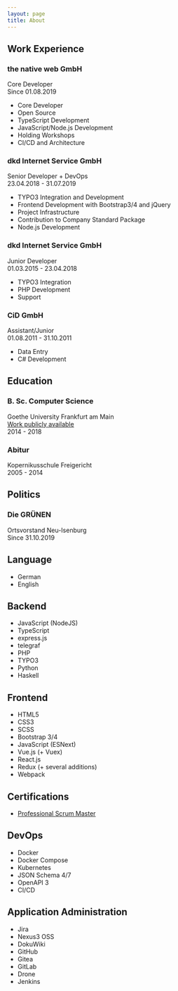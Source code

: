 ```yaml
---
layout: page
title: About
---
```


<section class="about__section about__work">

## Work Experience

  <div class="work-item">
    <h3>the native web GmbH</h3>
    <span class="work-item__title">Core Developer</span>
    <div class="work-item__timespan">
      Since <time class="work-item__from" datetime="2019-08-01">01.08.2019</time>
    </div>
    <div class="work-item__description">
      <ul>
        <li>Core Developer</li>
        <li>Open Source</li>
        <li>TypeScript Development</li>
        <li>JavaScript/Node.js Development</li>
        <li>Holding Workshops</li>
        <li>CI/CD and Architecture</li>
      </ul>
    </div>
  </div>
  <div class="work-item">
    <h3>dkd Internet Service GmbH</h3>
    <span class="work-item__title">Senior Developer + DevOps</span>
    <div class="work-item__timespan">
      <time class="work-item__from" datetime="2018-04-23">23.04.2018</time> - <time class="work-item__to" datetime="2019-07-31">31.07.2019</time>
    </div>
    <div class="work-item__description">
      <ul>
        <li>TYPO3 Integration and Development</li>
        <li>Frontend Development with Bootstrap3/4 and jQuery</li>
        <li>Project Infrastructure</li>
        <li>Contribution to Company Standard Package</li>
        <li>Node.js Development</li>
      </ul>
    </div>
  </div>
  <div class="work-item">
    <h3>dkd Internet Service GmbH</h3>
    <span class="work-item__title">Junior Developer</span>
    <div class="work-item__timespan">
      <time class="work-item__from" datetime="2015-03-01">01.03.2015</time> - <time class="work-item__to" datetime="2018-04-23">23.04.2018</time>
    </div>
    <div class="work-item__description">
      <ul>
        <li>TYPO3 Integration</li>
        <li>PHP Development</li>
        <li>Support</li>
      </ul>
    </div>
  </div>
  <div class="work-item">
    <h3>CiD GmbH</h3>
    <span class="work-item__title">Assistant/Junior</span>
    <div class="work-item__timespan">
      <time class="work-item__from" datetime="">01.08.2011</time> - <time class="work-item__to" datetime="">31.10.2011</time>
    </div>
    <div class="work-item__description">
      <ul>
        <li>Data Entry</li>
        <li>C# Development</li>
      </ul>
    </div>
  </div>
</section>
<section class="about__section about__education">

## Education

  <div class="education-item">
    <h3>B. Sc. Computer Science</h3>
    <span class="education-item__institute">Goethe University Frankfurt am Main</span>
    <div class="education-item__description"><a href="https://github.com/yeldiRium/uimadatabase" rel="noopener">Work publicly available</a></div>
    <div class="education-item__timespan">
      <time class="education-item__from" datetime="2014">2014</time> - <time class="education-item__to" datetime="2018">2018</time>
    </div>
  </div>
  <div class="education-item">
    <h3>Abitur</h3>
    <span class="education-item__institute">Kopernikusschule Freigericht</span>
    <div class="education-item__timespan">
      <time class="education-item__from" datetime="2005">2005</time> - <time class="education-item__to" datetime="2014">2014</time>
    </div>
  </div>
</section>
<section class="about__section about__politics clearfix-before">

## Politics

  <div class="about__politics-item">
    <h3>Die GRÜNEN</h3>
    <span class="about__politics-item-position">Ortsvorstand Neu-Isenburg</span>
    <div class="about__politics-item-timespan">
      Since <time class="about__politics-item-from" datetime="2019-10-31">31.10.2019</time>
    </div>
  </div>
</section>
<section class="about__section about__language">

## Language

  <ul class="skills-list">
    <li class="skills-list__item">
      <div class="skills-list__item-inner">
        <span>German</span>
        <div class="skills-list__progress-bar">
          <div class="skills-list__progress-bar-inner" style="width: 100%;"></div>
        </div>
      </div>
    </li>
    <li class="skills-list__item">
      <div class="skills-list__item-inner">
        <span>English</span>
        <div class="skills-list__progress-bar">
          <div class="skills-list__progress-bar-inner" style="width: 95%;"></div>
        </div>
      </div>
    </li>
  </ul>
</section>
<section class="about__section about__backend clearfix-before">

## Backend

  <ul class="skills-list">
    <li class="skills-list__item">
      <div class="skills-list__item-inner">
        <span>JavaScript (NodeJS)</span>
        <div class="skills-list__progress-bar">
          <div class="skills-list__progress-bar-inner" style="width: 95%;"></div>
        </div>
      </div>
    </li>
    <li class="skills-list__item">
      <div class="skills-list__item-inner">
        <span>TypeScript</span>
        <div class="skills-list__progress-bar">
          <div class="skills-list__progress-bar-inner" style="width: 90%;"></div>
        </div>
      </div>
    </li>
    <li class="skills-list__item">
      <div class="skills-list__item-inner">
        <span>express.js</span>
        <div class="skills-list__progress-bar">
          <div class="skills-list__progress-bar-inner" style="width: 85%;"></div>
        </div>
      </div>
    </li>
    <li class="skills-list__item">
      <div class="skills-list__item-inner">
        <span>telegraf</span>
        <div class="skills-list__progress-bar">
          <div class="skills-list__progress-bar-inner" style="width: 80%;"></div>
        </div>
      </div>
    </li>
    <li class="skills-list__item">
      <div class="skills-list__item-inner">
        <span>PHP</span>
        <div class="skills-list__progress-bar">
          <div class="skills-list__progress-bar-inner" style="width: 95%;"></div>
        </div>
      </div>
    </li>
    <li class="skills-list__item">
      <div class="skills-list__item-inner">
        <span>TYPO3</span>
        <div class="skills-list__progress-bar">
          <div class="skills-list__progress-bar-inner" style="width: 85%;"></div>
        </div>
      </div>
    </li>
    <li class="skills-list__item">
      <div class="skills-list__item-inner">
        <span>Python</span>
        <div class="skills-list__progress-bar">
          <div class="skills-list__progress-bar-inner" style="width: 60%;"></div>
        </div>
      </div>
    </li>
    <li class="skills-list__item">
      <div class="skills-list__item-inner">
        <span>Haskell</span>
        <div class="skills-list__progress-bar">
          <div class="skills-list__progress-bar-inner" style="width: 50%;"></div>
        </div>
      </div>
    </li>
  </ul>
</section>
<section class="about__section about__frontend">

## Frontend

  <ul class="skills-list">
    <li class="skills-list__item">
      <div class="skills-list__item-inner">
        <span>HTML5</span>
        <div class="skills-list__progress-bar">
          <div class="skills-list__progress-bar-inner" style="width: 85%;"></div>
        </div>
      </div>
    </li>
    <li class="skills-list__item">
      <div class="skills-list__item-inner">
        <span>CSS3</span>
        <div class="skills-list__progress-bar">
          <div class="skills-list__progress-bar-inner" style="width: 85%;"></div>
        </div>
      </div>
    </li>
    <li class="skills-list__item">
      <div class="skills-list__item-inner">
        <span>SCSS</span>
        <div class="skills-list__progress-bar">
          <div class="skills-list__progress-bar-inner" style="width: 85%;"></div>
        </div>
      </div>
    </li>
    <li class="skills-list__item">
      <div class="skills-list__item-inner">
        <span>Bootstrap 3/4</span>
        <div class="skills-list__progress-bar">
          <div class="skills-list__progress-bar-inner" style="width: 80%;"></div>
        </div>
      </div>
    </li>
    <li class="skills-list__item">
      <div class="skills-list__item-inner">
        <span>JavaScript (ESNext)</span>
        <div class="skills-list__progress-bar">
          <div class="skills-list__progress-bar-inner" style="width: 95%;"></div>
        </div>
      </div>
    </li>
    <li class="skills-list__item">
      <div class="skills-list__item-inner">
        <span>Vue.js (+ Vuex)</span>
        <div class="skills-list__progress-bar">
          <div class="skills-list__progress-bar-inner" style="width: 90%;"></div>
        </div>
      </div>
    </li>
    <li class="skills-list__item">
      <div class="skills-list__item-inner">
        <span>React.js</span>
        <div class="skills-list__progress-bar">
          <div class="skills-list__progress-bar-inner" style="width: 80%;"></div>
        </div>
      </div>
    </li>
    <li class="skills-list__item">
      <div class="skills-list__item-inner">
        <span>Redux (+ several additions)</span>
        <div class="skills-list__progress-bar">
          <div class="skills-list__progress-bar-inner" style="width: 95%;"></div>
        </div>
      </div>
    </li>
    <li class="skills-list__item">
      <div class="skills-list__item-inner">
        <span>Webpack</span>
        <div class="skills-list__progress-bar">
          <div class="skills-list__progress-bar-inner" style="width: 90%;"></div>
        </div>
      </div>
    </li>
  </ul>
</section>
<section class="about__section about__certifications clearfix-before">

## Certifications

- [Professional Scrum Master](https://www.scrum.org/user/465695)
</section>
<section class="about__section about__devops clearfix-before">

## DevOps

  <ul class="skills-list">
    <li class="skills-list__item">
      <div class="skills-list__item-inner">
        <span>Docker</span>
        <div class="skills-list__progress-bar">
          <div class="skills-list__progress-bar-inner" style="width: 95%;"></div>
        </div>
      </div>
    </li>
    <li class="skills-list__item">
      <div class="skills-list__item-inner">
        <span>Docker Compose</span>
        <div class="skills-list__progress-bar">
          <div class="skills-list__progress-bar-inner" style="width: 85%;"></div>
        </div>
      </div>
    </li>
    <li class="skills-list__item">
      <div class="skills-list__item-inner">
        <span>Kubernetes</span>
        <div class="skills-list__progress-bar">
          <div class="skills-list__progress-bar-inner" style="width: 70%;"></div>
        </div>
      </div>
    </li>
    <li class="skills-list__item">
      <div class="skills-list__item-inner">
        <span>JSON Schema 4/7</span>
        <div class="skills-list__progress-bar">
          <div class="skills-list__progress-bar-inner" style="width: 70%;"></div>
        </div>
      </div>
    </li>
    <li class="skills-list__item">
      <div class="skills-list__item-inner">
        <span>OpenAPI 3</span>
        <div class="skills-list__progress-bar">
          <div class="skills-list__progress-bar-inner" style="width: 60%;"></div>
        </div>
      </div>
    </li>
    <li class="skills-list__item">
      <div class="skills-list__item-inner">
        <span>CI/CD</span>
        <div class="skills-list__progress-bar">
          <div class="skills-list__progress-bar-inner" style="width: 70%;"></div>
        </div>
      </div>
    </li>
  </ul>
</section>
<section class="about__section about__administration">

## Application Administration

  <ul class="skills-list">
    <li class="skills-list__item">
      <div class="skills-list__item-inner">
        <span>Jira</span>
        <div class="skills-list__progress-bar">
          <div class="skills-list__progress-bar-inner" style="width: 70%;"></div>
        </div>
      </div>
    </li>
    <li class="skills-list__item">
      <div class="skills-list__item-inner">
        <span>Nexus3 OSS</span>
        <div class="skills-list__progress-bar">
          <div class="skills-list__progress-bar-inner" style="width: 60%;"></div>
        </div>
      </div>
    </li>
    <li class="skills-list__item">
      <div class="skills-list__item-inner">
        <span>DokuWiki</span>
        <div class="skills-list__progress-bar">
          <div class="skills-list__progress-bar-inner" style="width: 90%;"></div>
        </div>
      </div>
    </li>
    <li class="skills-list__item">
      <div class="skills-list__item-inner">
        <span>GitHub</span>
        <div class="skills-list__progress-bar">
          <div class="skills-list__progress-bar-inner" style="width: 80%;"></div>
        </div>
      </div>
    </li>
    <li class="skills-list__item">
      <div class="skills-list__item-inner">
        <span>Gitea</span>
        <div class="skills-list__progress-bar">
          <div class="skills-list__progress-bar-inner" style="width: 70%;"></div>
        </div>
      </div>
    </li>
    <li class="skills-list__item">
      <div class="skills-list__item-inner">
        <span>GitLab</span>
        <div class="skills-list__progress-bar">
          <div class="skills-list__progress-bar-inner" style="width: 60%;"></div>
        </div>
      </div>
    </li>
    <li class="skills-list__item">
      <div class="skills-list__item-inner">
        <span>Drone</span>
        <div class="skills-list__progress-bar">
          <div class="skills-list__progress-bar-inner" style="width: 70%;"></div>
        </div>
      </div>
    </li>
    <li class="skills-list__item">
      <div class="skills-list__item-inner">
        <span>Jenkins</span>
        <div class="skills-list__progress-bar">
          <div class="skills-list__progress-bar-inner" style="width: 70%;"></div>
        </div>
      </div>
    </li>
  </ul>
</section>
